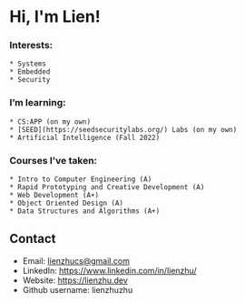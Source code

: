 # Hi, I'm Lien!
### Interests:
    * Systems
    * Embedded 
    * Security
    
### I’m learning:
    * CS:APP (on my own)
    * [SEED](https://seedsecuritylabs.org/) Labs (on my own)
    * Artificial Intelligence (Fall 2022)
    
### Courses I've taken:
    * Intro to Computer Engineering (A)
    * Rapid Prototyping and Creative Development (A)
    * Web Development (A+)
    * Object Oriented Design (A)
    * Data Structures and Algorithms (A+)
 
## Contact
- Email: lienzhucs@gmail.com
- LinkedIn: https://www.linkedin.com/in/lienzhu/
- Website: https://lienzhu.dev
- Github username: lienzhuzhu



